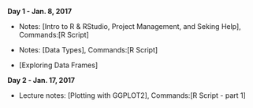 **Day 1 - Jan. 8, 2017**

* Notes: [Intro to R & RStudio, Project Management, and Seking Help], Commands:[R Script]

* Notes: [Data Types], Commands:[R Script]
* [Exploring Data Frames]

**Day 2 - Jan. 17, 2017**

* Lecture notes: [Plotting with GGPLOT2], Commands:[R Script - part 1]
